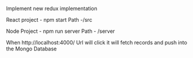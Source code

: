 
Implement new redux implementation

React project - npm start
Path -/src 


Node Project - npm run server
Path - /server

When http://localhost:4000/
Url will click it will fetch records and push into the Mongo Database
